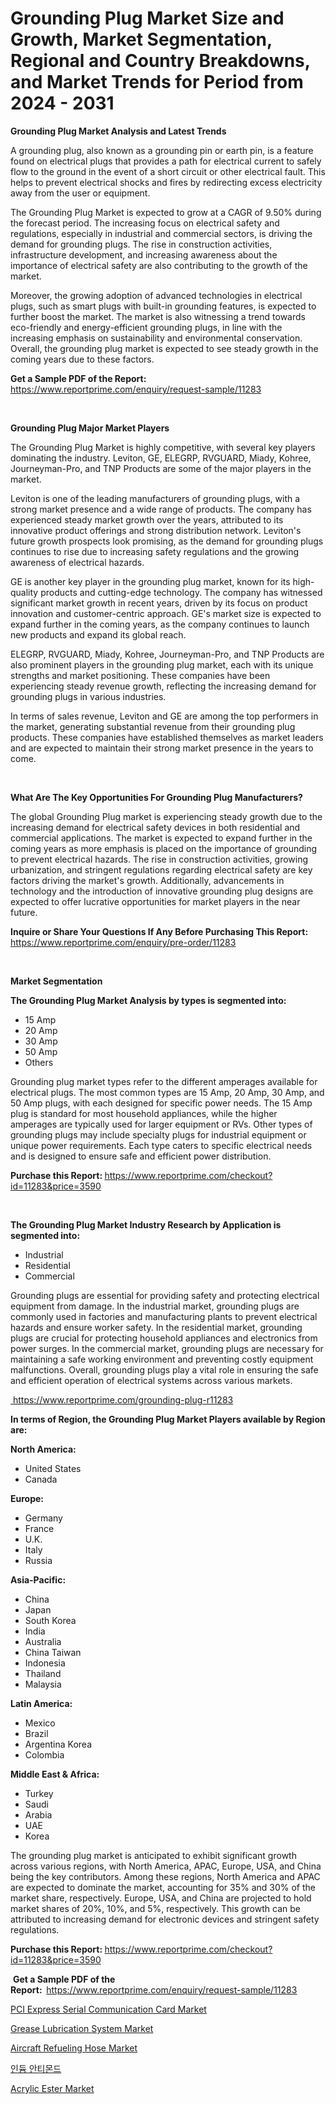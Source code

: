 <p><h1>Grounding Plug Market Size and Growth, Market Segmentation, Regional and Country Breakdowns, and Market Trends for Period from 2024 -  2031</h1></p><p><strong>Grounding Plug Market Analysis and Latest Trends</strong></p>
<p><p>A grounding plug, also known as a grounding pin or earth pin, is a feature found on electrical plugs that provides a path for electrical current to safely flow to the ground in the event of a short circuit or other electrical fault. This helps to prevent electrical shocks and fires by redirecting excess electricity away from the user or equipment.</p><p>The Grounding Plug Market is expected to grow at a CAGR of 9.50% during the forecast period. The increasing focus on electrical safety and regulations, especially in industrial and commercial sectors, is driving the demand for grounding plugs. The rise in construction activities, infrastructure development, and increasing awareness about the importance of electrical safety are also contributing to the growth of the market.</p><p>Moreover, the growing adoption of advanced technologies in electrical plugs, such as smart plugs with built-in grounding features, is expected to further boost the market. The market is also witnessing a trend towards eco-friendly and energy-efficient grounding plugs, in line with the increasing emphasis on sustainability and environmental conservation. Overall, the grounding plug market is expected to see steady growth in the coming years due to these factors.</p></p>
<p><strong>Get a Sample PDF of the Report:&nbsp;</strong> <a href="https://www.reportprime.com/enquiry/request-sample/11283">https://www.reportprime.com/enquiry/request-sample/11283</a></p>
<p>&nbsp;</p>
<p><strong>Grounding Plug Major Market Players</strong></p>
<p><p>The Grounding Plug Market is highly competitive, with several key players dominating the industry. Leviton, GE, ELEGRP, RVGUARD, Miady, Kohree, Journeyman-Pro, and TNP Products are some of the major players in the market.</p><p>Leviton is one of the leading manufacturers of grounding plugs, with a strong market presence and a wide range of products. The company has experienced steady market growth over the years, attributed to its innovative product offerings and strong distribution network. Leviton's future growth prospects look promising, as the demand for grounding plugs continues to rise due to increasing safety regulations and the growing awareness of electrical hazards.</p><p>GE is another key player in the grounding plug market, known for its high-quality products and cutting-edge technology. The company has witnessed significant market growth in recent years, driven by its focus on product innovation and customer-centric approach. GE's market size is expected to expand further in the coming years, as the company continues to launch new products and expand its global reach.</p><p>ELEGRP, RVGUARD, Miady, Kohree, Journeyman-Pro, and TNP Products are also prominent players in the grounding plug market, each with its unique strengths and market positioning. These companies have been experiencing steady revenue growth, reflecting the increasing demand for grounding plugs in various industries.</p><p>In terms of sales revenue, Leviton and GE are among the top performers in the market, generating substantial revenue from their grounding plug products. These companies have established themselves as market leaders and are expected to maintain their strong market presence in the years to come.</p></p>
<p>&nbsp;</p>
<p><strong>What Are The Key Opportunities For Grounding Plug Manufacturers?</strong></p>
<p><p>The global Grounding Plug market is experiencing steady growth due to the increasing demand for electrical safety devices in both residential and commercial applications. The market is expected to expand further in the coming years as more emphasis is placed on the importance of grounding to prevent electrical hazards. The rise in construction activities, growing urbanization, and stringent regulations regarding electrical safety are key factors driving the market's growth. Additionally, advancements in technology and the introduction of innovative grounding plug designs are expected to offer lucrative opportunities for market players in the near future.</p></p>
<p><strong>Inquire or Share Your Questions If Any Before Purchasing This Report:</strong> <a href="https://www.reportprime.com/enquiry/pre-order/11283">https://www.reportprime.com/enquiry/pre-order/11283</a></p>
<p>&nbsp;</p>
<p><strong>Market Segmentation</strong></p>
<p><strong>The Grounding Plug Market Analysis by types is segmented into:</strong></p>
<p><ul><li>15 Amp</li><li>20 Amp</li><li>30 Amp</li><li>50 Amp</li><li>Others</li></ul></p>
<p><p>Grounding plug market types refer to the different amperages available for electrical plugs. The most common types are 15 Amp, 20 Amp, 30 Amp, and 50 Amp plugs, with each designed for specific power needs. The 15 Amp plug is standard for most household appliances, while the higher amperages are typically used for larger equipment or RVs. Other types of grounding plugs may include specialty plugs for industrial equipment or unique power requirements. Each type caters to specific electrical needs and is designed to ensure safe and efficient power distribution.</p></p>
<p><strong>Purchase this Report:&nbsp;</strong><a href="https://www.reportprime.com/checkout?id=11283&price=3590">https://www.reportprime.com/checkout?id=11283&price=3590</a></p>
<p>&nbsp;</p>
<p><strong>The Grounding Plug Market Industry Research by Application is segmented into:</strong></p>
<p><ul><li>Industrial</li><li>Residential</li><li>Commercial</li></ul></p>
<p><p>Grounding plugs are essential for providing safety and protecting electrical equipment from damage. In the industrial market, grounding plugs are commonly used in factories and manufacturing plants to prevent electrical hazards and ensure worker safety. In the residential market, grounding plugs are crucial for protecting household appliances and electronics from power surges. In the commercial market, grounding plugs are necessary for maintaining a safe working environment and preventing costly equipment malfunctions. Overall, grounding plugs play a vital role in ensuring the safe and efficient operation of electrical systems across various markets.</p></p>
<p><a href="https://www.reportprime.com/grounding-plug-r11283">&nbsp;https://www.reportprime.com/grounding-plug-r11283</a></p>
<p><strong>In terms of Region, the Grounding Plug Market Players available by Region are:</strong></p>
<p>
    <p> <strong> North America: </strong>
        <ul>
            <li>United States</li>
            <li>Canada</li>
        </ul>
        </p> 
    <p> <strong> Europe: </strong>
        <ul>
            <li>Germany</li>
            <li>France</li>
            <li>U.K.</li>
            <li>Italy</li>
            <li>Russia</li>
        </ul>
        </p> 
    <p> <strong> Asia-Pacific: </strong>
        <ul>
            <li>China</li>
            <li>Japan</li>
            <li>South Korea</li>
            <li>India</li>
            <li>Australia</li>
            <li>China Taiwan</li>
            <li>Indonesia</li>
            <li>Thailand</li>
            <li>Malaysia</li>
        </ul>
        </p> 
    <p> <strong> Latin America: </strong>
        <ul>
            <li>Mexico</li>
            <li>Brazil</li>
            <li>Argentina Korea</li>
            <li>Colombia</li>
        </ul>
        </p> 
    <p> <strong> Middle East & Africa: </strong>
        <ul>
            <li>Turkey</li>
            <li>Saudi</li>
            <li>Arabia</li>
            <li>UAE</li>
            <li>Korea</li>
        </ul>
    </p>
    </p>
<p><p>The grounding plug market is anticipated to exhibit significant growth across various regions, with North America, APAC, Europe, USA, and China being the key contributors. Among these regions, North America and APAC are expected to dominate the market, accounting for 35% and 30% of the market share, respectively. Europe, USA, and China are projected to hold market shares of 20%, 10%, and 5%, respectively. This growth can be attributed to increasing demand for electronic devices and stringent safety regulations.</p></p>
<p><strong>Purchase this Report: </strong><a href="https://www.reportprime.com/checkout?id=11283&price=3590">https://www.reportprime.com/checkout?id=11283&price=3590</a></p>
<p>&nbsp;<strong>Get a Sample PDF of the Report:&nbsp;&nbsp;</strong><a href="https://www.reportprime.com/enquiry/request-sample/11283">https://www.reportprime.com/enquiry/request-sample/11283</a></p>
<p><strong></strong></p>
<p><p><a href="https://gamy-alyssum-396.notion.site/PCI-Express-Serial-Communication-Card-Market-Size-Reveals-the-Best-Marketing-Channels-In-Global-Indu-db233602b09646209c46213ea45a663c">PCI Express Serial Communication Card Market</a></p><p><a href="https://view.publitas.com/reportprime-1/grease-lubrication-system-market-research-report-its-history-and-forecast-2024-to-2031/">Grease Lubrication System Market</a></p><p><a href="https://www.linkedin.com/pulse/aircraft-refueling-hose-market-research-report-provides-thorough-kzxtf?trackingId=mgbdiLv21Kv47g8CSqthtw%3D%3D">Aircraft Refueling Hose Market</a></p><p><a href="https://medium.com/@jerrodhilll/%EC%9D%B8%EB%93%90-%EC%95%88%ED%8B%B0%EB%AA%A8%EB%8B%88%EB%93%9C-%EC%8B%9C%EC%9E%A5-%EB%B6%84%EC%84%9D-%EA%B8%80%EB%A1%9C%EB%B2%8C-%EC%82%B0%EC%97%85-%EC%A0%84%EB%A7%9D-%EB%B0%8F-%EC%A0%84%EB%A7%9D-2024%EB%85%84%EB%B6%80%ED%84%B0-2031%EB%85%84%EA%B9%8C%EC%A7%80-47eb94fab25e">인듐 안티몬드</a></p><p><a href="https://www.linkedin.com/pulse/acrylic-ester-market-size-furnishes-valuable-information-encompassing-lx4gf?trackingId=kJgDTFMo2Tq0EguRexO6Kg%3D%3D">Acrylic Ester Market</a></p></p>